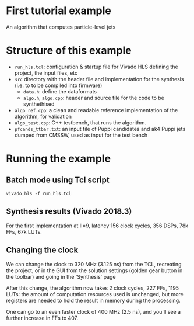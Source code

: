 # First tutorial example

An algorithm that computes particle-level jets


# Structure of this example

* `run_hls.tcl`: configuration & startup file for Vivado HLS defining the project, the input files, etc
* `src` directory with the header file and implementation for the synthesis (i.e. to to be compiled into firmware)
   * `data.h`: define the dataformats
   * `algo.h`, `algo.cpp`: header and source file for the code to be synthethised
* `algo_ref.cpp`: a clean and readable reference implementation of the algorithm, for validation
* `algo_test.cpp`: C++ testbench, that runs the algorithm. 
* `pfcands_ttbar.txt`: an input file of Puppi candidates and ak4 Puppi jets dumped from CMSSW, used as input for the test bench


# Running the example
## Batch mode using Tcl script
`vivado_hls -f run_hls.tcl`

## Synthesis results (Vivado 2018.3)

For the first implementation at II=9, latency 156 clock cycles, 356 DSPs, 78k FFs, 67k LUTs.

## Changing the clock

We can change the clock to 320 MHz (3.125 ns) from the TCL, recreating the project, or in the GUI from the solution settings (golden gear button in the toolbar) and going in the 'Synthesis' page

After this change, the algorithm now takes 2 clock cycles, 227 FFs, 1195 LUTs: the amount of computation resources used is unchanged, but more registers are needed to hold the result in memory during the processing.

One can go to an even faster clock of 400 MHz (2.5 ns), and you'll see a further increase in FFs to 407.



